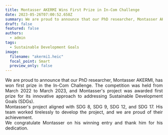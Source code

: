 ```yaml
---
title: Montasser AKERMI Wins First Prize in In-Com Challenge
date: 2023-05-26T07:00:52.658Z
summary: We are proud to announce that our PhD researcher, Montasser AKERMI, has won first prize in the In-Com Challenge. The competition was held from March 2022 to March 2023, and Montasser's project was awarded first prize for its innovative approach to addressing Sustainable Development Goals (SDGs).
draft: false
featured: false
authors:
  - admin
tags:
  - Sustainable Development Goals
image:
  filename: "akermi1.heic"
  focal_point: Smart
  preview_only: false
---
```

<div style="text-align: justify">
We are proud to announce that our PhD researcher, Montasser AKERMI, has won first prize in the In-Com Challenge. The competition was held from March 2022 to March 2023, and Montasser's project was awarded first prize for its innovative approach to addressing Sustainable Development Goals (SDGs).</br>
Montasser's project aligned with SDG 8, SDG 9, SDG 12, and SDG 17. His team worked tirelessly to develop the project, and we are proud of their achievement.</br>
We congratulate Montasser on his winning entry and thank him for his dedication.
  </div>